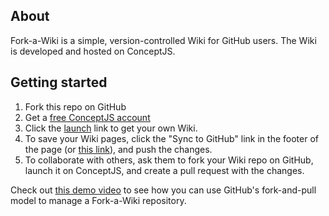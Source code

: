 ## About

Fork-a-Wiki is a simple, version-controlled Wiki for GitHub users. The Wiki is developed and hosted on ConceptJS. 

## Getting started

1. Fork this repo on GitHub
2. Get a [free ConceptJS account](https://web.conceptjs.com/auth/signup)
3. Click the [launch](https://web.conceptjs.com/launch) link to get your own Wiki. 
4. To save your Wiki pages, click the "Sync to GitHub" link in the footer of the page (or [this link](https://web.conceptjs.com/launch?mode=manage)), and push the changes. 
5. To collaborate with others, ask them to fork your Wiki repo on GitHub, launch it on ConceptJS, and create a pull request with the changes. 

Check out [this demo video](http://lambdazen.wistia.com/medias/ihyx561zqk) to see how you can use GitHub's fork-and-pull model to manage a Fork-a-Wiki repository. 
